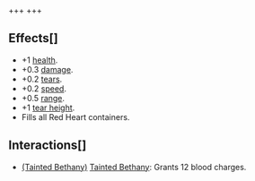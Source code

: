 +++
+++

Effects[]
---------


* +1 [health](/wiki/Health "Health").
* +0.3 [damage](/wiki/Damage "Damage").
* +0.2 [tears](/wiki/Tears "Tears").
* +0.2 [speed](/wiki/Speed "Speed").
* +0.5 [range](/wiki/Range "Range").
* +1 [tear height](/wiki/Tear_height "Tear height").
* Fills all Red Heart containers.


Interactions[]
--------------


* [(Tainted Bethany)](/wiki/Tainted_Bethany "Tainted Bethany") [Tainted Bethany](/wiki/Tainted_Bethany "Tainted Bethany"): Grants 12 blood charges.


